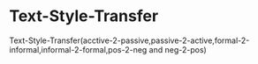 # Text-Style-Transfer
Text-Style-Transfer(acctive-2-passive,passive-2-active,formal-2-informal,informal-2-formal,pos-2-neg and neg-2-pos)
